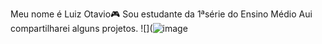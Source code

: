 Meu nome é Luiz Otavio🎮
Sou estudante da 1ªsérie do Ensino Médio
Aui compartilharei alguns projetos.
![](![image](https://github.com/user-attachments/assets/da20b25c-1b1e-425a-bae9-0e4c1c142c4c)
